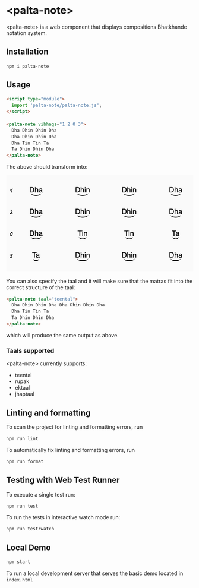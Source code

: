 # \<palta-note>

\<palta-note> is a web component that displays compositions Bhatkhande notation system.

## Installation

```bash
npm i palta-note
```

## Usage

```html
<script type="module">
  import 'palta-note/palta-note.js';
</script>

<palta-note vibhags="1 2 0 3">
  Dha Dhin Dhin Dha
  Dha Dhin Dhin Dha
  Dha Tin Tin Ta
  Ta Dhin Dhin Dha
</palta-note>
```

The above should transform into:

![Screenshot of palta-note in action](./docs/screenshot.png)

You can also specify the taal and it will make sure that the matras fit into the correct structure of the taal:

```html
<palta-note taal="teental">
  Dha Dhin Dhin Dha Dha Dhin Dhin Dha
  Dha Tin Tin Ta
  Ta Dhin Dhin Dha
</palta-note>
```

which will produce the same output as above.

### Taals supported

\<palta-note> currently supports:
  - teental
  - rupak
  - ektaal
  - jhaptaal

## Linting and formatting

To scan the project for linting and formatting errors, run

```bash
npm run lint
```

To automatically fix linting and formatting errors, run

```bash
npm run format
```

## Testing with Web Test Runner

To execute a single test run:

```bash
npm run test
```

To run the tests in interactive watch mode run:

```bash
npm run test:watch
```

## Local Demo

```bash
npm start
```

To run a local development server that serves the basic demo located in `index.html`
